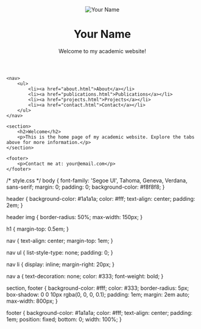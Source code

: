 <!-- index.html -->
<!DOCTYPE html>
<html lang="en">
<head>
    <meta charset="UTF-8">
    <meta name="viewport" content="width=device-width, initial-scale=1.0">
    <link rel="stylesheet" href="style.css">
    <title>Your Name - Academic Website</title>
</head>
<body>
    <header>
        <img src="yourphoto.jpg" alt="Your Name">
        <h1>Your Name</h1>
        <p>Welcome to my academic website!</p>
    </header>

    <nav>
        <ul>
            <li><a href="about.html">About</a></li>
            <li><a href="publications.html">Publications</a></li>
            <li><a href="projects.html">Projects</a></li>
            <li><a href="contact.html">Contact</a></li>
        </ul>
    </nav>

    <section>
        <h2>Welcome</h2>
        <p>This is the home page of my academic website. Explore the tabs above for more information.</p>
    </section>

    <footer>
        <p>Contact me at: your@email.com</p>
    </footer>
</body>
</html>
/* style.css */
body {
    font-family: 'Segoe UI', Tahoma, Geneva, Verdana, sans-serif;
    margin: 0;
    padding: 0;
    background-color: #f8f8f8;
}

header {
    background-color: #1a1a1a;
    color: #fff;
    text-align: center;
    padding: 2em;
}

header img {
    border-radius: 50%;
    max-width: 150px;
}

h1 {
    margin-top: 0.5em;
}

nav {
    text-align: center;
    margin-top: 1em;
}

nav ul {
    list-style-type: none;
    padding: 0;
}

nav li {
    display: inline;
    margin-right: 20px;
}

nav a {
    text-decoration: none;
    color: #333;
    font-weight: bold;
}

section, footer {
    background-color: #fff;
    color: #333;
    border-radius: 5px;
    box-shadow: 0 0 10px rgba(0, 0, 0, 0.1);
    padding: 1em;
    margin: 2em auto;
    max-width: 800px;
}

footer {
    background-color: #1a1a1a;
    color: #fff;
    text-align: center;
    padding: 1em;
    position: fixed;
    bottom: 0;
    width: 100%;
}
